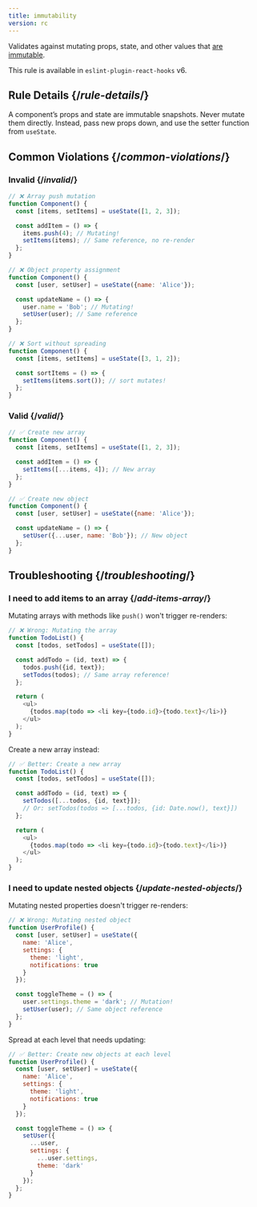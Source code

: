 ```yaml
---
title: immutability
version: rc
---
```


<Intro>

Validates against mutating props, state, and other values that [are immutable](/reference/rules/components-and-hooks-must-be-pure#props-and-state-are-immutable).

</Intro>

<Note>

This rule is available in `eslint-plugin-react-hooks` v6.

</Note>

## Rule Details {/*rule-details*/}

A component’s props and state are immutable snapshots. Never mutate them directly. Instead, pass new props down, and use the setter function from `useState`.

## Common Violations {/*common-violations*/}

### Invalid {/*invalid*/}

```js
// ❌ Array push mutation
function Component() {
  const [items, setItems] = useState([1, 2, 3]);

  const addItem = () => {
    items.push(4); // Mutating!
    setItems(items); // Same reference, no re-render
  };
}

// ❌ Object property assignment
function Component() {
  const [user, setUser] = useState({name: 'Alice'});

  const updateName = () => {
    user.name = 'Bob'; // Mutating!
    setUser(user); // Same reference
  };
}

// ❌ Sort without spreading
function Component() {
  const [items, setItems] = useState([3, 1, 2]);

  const sortItems = () => {
    setItems(items.sort()); // sort mutates!
  };
}
```

### Valid {/*valid*/}

```js
// ✅ Create new array
function Component() {
  const [items, setItems] = useState([1, 2, 3]);

  const addItem = () => {
    setItems([...items, 4]); // New array
  };
}

// ✅ Create new object
function Component() {
  const [user, setUser] = useState({name: 'Alice'});

  const updateName = () => {
    setUser({...user, name: 'Bob'}); // New object
  };
}
```

## Troubleshooting {/*troubleshooting*/}

### I need to add items to an array {/*add-items-array*/}

Mutating arrays with methods like `push()` won't trigger re-renders:

```js
// ❌ Wrong: Mutating the array
function TodoList() {
  const [todos, setTodos] = useState([]);

  const addTodo = (id, text) => {
    todos.push({id, text});
    setTodos(todos); // Same array reference!
  };

  return (
    <ul>
      {todos.map(todo => <li key={todo.id}>{todo.text}</li>)}
    </ul>
  );
}
```

Create a new array instead:

```js
// ✅ Better: Create a new array
function TodoList() {
  const [todos, setTodos] = useState([]);

  const addTodo = (id, text) => {
    setTodos([...todos, {id, text}]);
    // Or: setTodos(todos => [...todos, {id: Date.now(), text}])
  };

  return (
    <ul>
      {todos.map(todo => <li key={todo.id}>{todo.text}</li>)}
    </ul>
  );
}
```

### I need to update nested objects {/*update-nested-objects*/}

Mutating nested properties doesn't trigger re-renders:

```js
// ❌ Wrong: Mutating nested object
function UserProfile() {
  const [user, setUser] = useState({
    name: 'Alice',
    settings: {
      theme: 'light',
      notifications: true
    }
  });

  const toggleTheme = () => {
    user.settings.theme = 'dark'; // Mutation!
    setUser(user); // Same object reference
  };
}
```

Spread at each level that needs updating:

```js
// ✅ Better: Create new objects at each level
function UserProfile() {
  const [user, setUser] = useState({
    name: 'Alice',
    settings: {
      theme: 'light',
      notifications: true
    }
  });

  const toggleTheme = () => {
    setUser({
      ...user,
      settings: {
        ...user.settings,
        theme: 'dark'
      }
    });
  };
}
```